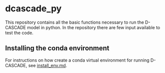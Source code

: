 # dcascade_py
This repository contains all the basic functions necessary to run the D-CASCADE model in python. In the repository there are few input available to test the code.


## Installing the conda environment

For instructions on how create a conda virtual environment for running D-CASCADE, see [install_env.md](install_env.md).
